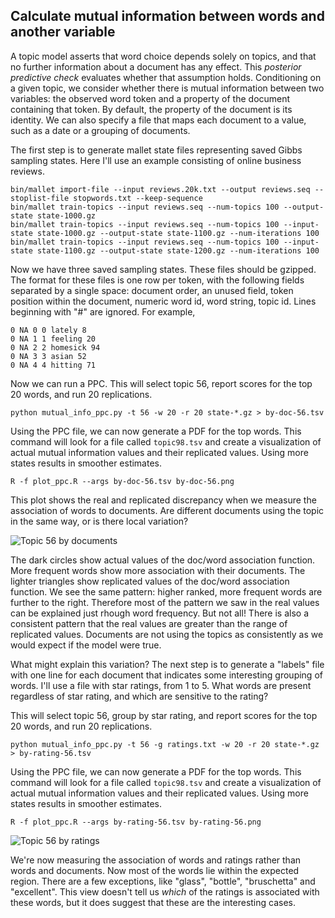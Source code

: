## Calculate mutual information between words and another variable

A topic model asserts that word choice depends solely on topics, and that no further information about a document has any effect.
This *posterior predictive check* evaluates whether that assumption holds.
Conditioning on a given topic, we consider whether there is mutual information between two variables: the observed word token and a property of the document containing that token.
By default, the property of the document is its identity. We can also specify a file that maps each document to a value, such as a date or a grouping of documents.

The first step is to generate mallet state files representing saved Gibbs sampling states.
Here I'll use an example consisting of online business reviews.

	bin/mallet import-file --input reviews.20k.txt --output reviews.seq --stoplist-file stopwords.txt --keep-sequence
	bin/mallet train-topics --input reviews.seq --num-topics 100 --output-state state-1000.gz
	bin/mallet train-topics --input reviews.seq --num-topics 100 --input-state state-1000.gz --output-state state-1100.gz --num-iterations 100
	bin/mallet train-topics --input reviews.seq --num-topics 100 --input-state state-1100.gz --output-state state-1200.gz --num-iterations 100

Now we have three saved sampling states. These files should be gzipped. The format for these files is one row per token, with the following fields separated by a single space:
document order, an unused field, token position within the document, numeric word id, word string, topic id. Lines beginning with "#" are ignored.
For example, 

	0 NA 0 0 lately 8
	0 NA 1 1 feeling 20
	0 NA 2 2 homesick 94
	0 NA 3 3 asian 52
	0 NA 4 4 hitting 71

Now we can run a PPC. This will select topic 56, report scores for the top 20 words, and run 20 replications.

	python mutual_info_ppc.py -t 56 -w 20 -r 20 state-*.gz > by-doc-56.tsv

Using the PPC file, we can now generate a PDF for the top words. This command will look for a file called `topic98.tsv` and create a visualization of actual mutual information values and their replicated values. Using more states results in smoother estimates.

	R -f plot_ppc.R --args by-doc-56.tsv by-doc-56.png

This plot shows the real and replicated discrepancy when we measure the association of words to documents. Are different documents using the topic in the same way, or is there local variation?

![Topic 56 by documents](../master/by-doc-56.png?raw=true)

The dark circles show actual values of the doc/word association function. More frequent words show more association with their documents.
The lighter triangles show replicated values of the doc/word association function.
We see the same pattern: higher ranked, more frequent words are further to the right. Therefore most of the pattern we saw in the real values can be explained just rhough word frequency.
But not all! There is also a consistent pattern that the real values are greater than the range of replicated values.
Documents are not using the topics as consistently as we would expect if the model were true.

What might explain this variation?
The next step is to generate a "labels" file with one line for each document that indicates some interesting grouping of words.
I'll use a file with star ratings, from 1 to 5.
What words are present regardless of star rating, and which are sensitive to the rating?

This will select topic 56, group by star rating, and report scores for the top 20 words, and run 20 replications.

	python mutual_info_ppc.py -t 56 -g ratings.txt -w 20 -r 20 state-*.gz > by-rating-56.tsv

Using the PPC file, we can now generate a PDF for the top words. This command will look for a file called `topic98.tsv` and create a visualization of actual mutual information values and their replicated values. Using more states results in smoother estimates.

	R -f plot_ppc.R --args by-rating-56.tsv by-rating-56.png

![Topic 56 by ratings](../master/by-rating-56.png?raw=true)

We're now measuring the association of words and ratings rather than words and documents. Now most of the words lie within the expected region.
There are a few exceptions, like "glass", "bottle", "bruschetta" and "excellent".
This view doesn't tell us *which* of the ratings is associated with these words, but it does suggest that these are the interesting cases.